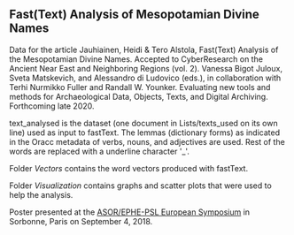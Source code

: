 ## Fast(Text) Analysis of Mesopotamian Divine Names

Data for the article Jauhiainen, Heidi & Tero Alstola, Fast(Text) Analysis of the Mesopotamian Divine Names. Accepted to CyberResearch on the Ancient Near East and Neighboring Regions (vol. 2). Vanessa Bigot Juloux, Sveta Matskevich, and Alessandro di Ludovico (eds.), in collaboration with Terhi Nurmikko Fuller and Randall W. Younker. Evaluating new tools and methods for Archaeological Data, Objects, Texts, and Digital Archiving. Forthcoming late 2020.

text_analysed is the dataset (one document in Lists/texts_used on its own line) used as input to fastText. The lemmas (dictionary forms) as indicated in the Oracc metadata of verbs, nouns, and adjectives are used. Rest of the words are replaced with a underline character '_'.

Folder _Vectors_ contains the word vectors produced with fastText.

Folder _Visualization_ contains graphs and scatter plots that were used to help the analysis.

Poster presented at the [ASOR/EPHE-PSL European Symposium](http://ancient-worlds-symposium.eu) in Sorbonne, Paris on September 4, 2018. 
